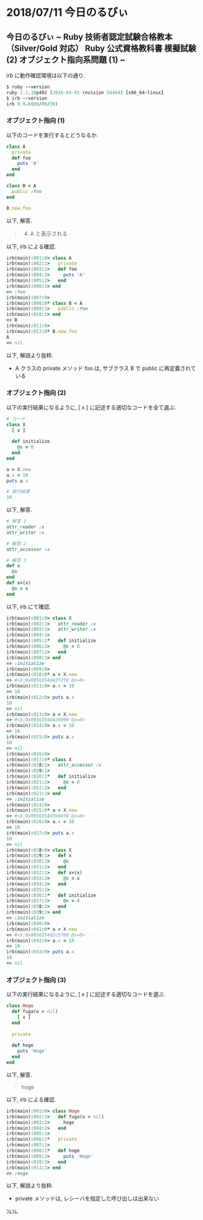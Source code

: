 # 2018/07/11 今日のるびぃ

## 今日のるびぃ ~ Ruby 技術者認定試験合格教本 （Silver/Gold 対応） Ruby 公式資格教科書 模擬試験 (2) オブジェクト指向系問題 (1) ~

irb に動作確認環境は以下の通り.

```ruby
$ ruby --version
ruby 2.1.10p492 (2016-04-01 revision 54464) [x86_64-linux]
$ irb --version
irb 0.9.6(09/06/30)
```

### オブジェクト指向 (1)

以下のコードを実行するとどうなるか.

```ruby
class A
  private
  def foo
    puts 'A'
  end
end

class B < A
  public :foo
end

B.new.foo
```

以下, 解答.

> 4. A と表示される

以下, irb による確認.

```ruby
irb(main):001:0> class A
irb(main):002:1>   private
irb(main):003:1>   def foo
irb(main):004:2>     puts 'A'
irb(main):005:2>   end
irb(main):006:1> end
=> :foo
irb(main):007:0> 
irb(main):008:0* class B < A
irb(main):009:1>   public :foo
irb(main):010:1> end
=> B
irb(main):011:0> 
irb(main):012:0* B.new.foo
A
=> nil
```

以下, 解説より抜粋.

* A クラスの private メソッド foo は, サブクラス B で public に再定義されている

### オブジェクト指向 (2)

以下の実行結果になるように, [ x ] に記述する適切なコードを全て選ぶ.

```ruby
# コード
class X
  [ x ]
  
  def initialize
    @x = 0
  end
end

a = X.new
a.x = 10
puts a.x

# 実行結果
10
```

以下, 解答.

```ruby
# 解答 1
attr_reader :x
attr_writer :x

# 解答 2
attr_accessor :x

# 解答 3
def x
  @x
end
def x=(x)
  @x = x
end
```

以下, irb にて確認.

```ruby
irb(main):001:0> class X
irb(main):002:1>   attr_reader :x
irb(main):003:1>   attr_writer :x  
irb(main):004:1> 
irb(main):005:1*   def initialize
irb(main):006:2>     @x = 0
irb(main):007:2>   end
irb(main):008:1> end
=> :initialize
irb(main):009:0> 
irb(main):010:0* a = X.new
=> #<X:0x0056354d43f2f0 @x=0>
irb(main):011:0> a.x = 10
=> 10
irb(main):012:0> puts a.x
10
=> nil
irb(main):013:0> a = X.new
=> #<X:0x0056354d429090 @x=0>
irb(main):014:0> a.x = 10
=> 10
irb(main):015:0> puts a.x
10
=> nil
irb(main):016:0> 
irb(main):017:0* class X
irb(main):018:1>   attr_accessor :x
irb(main):019:1> 
irb(main):020:1*   def initialize
irb(main):021:2>     @x = 0
irb(main):022:2>   end
irb(main):023:1> end
=> :initialize
irb(main):024:0> 
irb(main):025:0* a = X.new
=> #<X:0x0056354d3e04f8 @x=0>
irb(main):026:0> a.x = 10
=> 10
irb(main):027:0> puts a.x
10
=> nil
irb(main):028:0> class X
irb(main):029:1>   def x
irb(main):030:2>     @x
irb(main):031:2>   end
irb(main):032:1>   def x=(x)
irb(main):033:2>     @x = x
irb(main):034:2>   end
irb(main):035:1> 
irb(main):036:1*   def initialize
irb(main):037:2>     @x = 0
irb(main):038:2>   end
irb(main):039:1> end
=> :initialize
irb(main):040:0> 
irb(main):041:0* a = X.new
=> #<X:0x0056354d2c5780 @x=0>
irb(main):042:0> a.x = 10
=> 10
irb(main):043:0> puts a.x
10
=> nil
```

### オブジェクト指向 (3)

以下の実行結果になるように, [ x ] に記述する適切なコードを選ぶ.

```ruby
class Hoge
  def fuga(o = nil)
    [ x ]
  end
  
  private
  
  def hoge
    puts 'Hoge'
  end
end
```

以下, 解答.

> hoge

以下, irb による確認.

```ruby
irb(main):001:0> class Hoge
irb(main):002:1>   def fuga(o = nil)
irb(main):003:2>     hoge
irb(main):004:2>   end
irb(main):005:1>   
irb(main):006:1*   private
irb(main):007:1>   
irb(main):008:1*   def hoge
irb(main):009:2>     puts 'Hoge'
irb(main):010:2>   end
irb(main):011:1> end
=> :hoge
```

以下, 解説より抜粋.

* private メソッドは, レシーバを指定した呼び出しは出来ない

ﾌﾑﾌﾑ.

